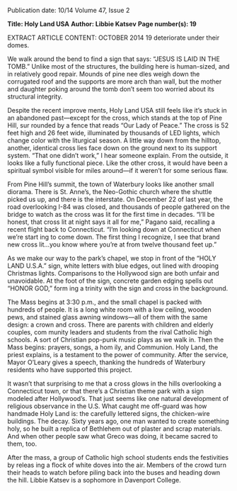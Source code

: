 Publication date: 10/14
Volume 47, Issue 2

**Title: Holy Land USA**
**Author: Libbie Katsev**
**Page number(s): 19**

EXTRACT ARTICLE CONTENT:
OCTOBER 2014
19
deteriorate under their domes. 

We walk around the bend to find 
a sign that says: “JESUS IS LAID 
IN THE TOMB.” Unlike most of 
the structures, the building here 
is human-sized, and in relatively 
good repair. Mounds of pine nee­
dles weigh down the corrugated 
roof and the supports are more 
arch than wall, but the mother and 
daughter poking around the tomb 
don’t seem too worried about its 
structural integrity.  

Despite the recent improve­
ments, Holy Land USA still feels 
like it’s stuck in an abandoned 
past—except for the cross, which 
stands at the top of Pine Hill, sur­
rounded by a fence that reads “Our 
Lady of Peace.” The cross is 52 feet 
high and 26 feet wide, illuminated 
by thousands of LED lights, which 
change color with the liturgical 
season. A little way down from 
the hilltop, another, identical cross 
lies face down on the ground next 
to its support system. “That one 
didn’t work,” I hear someone 
explain. From the outside, it looks 
like a fully functional piece. Like 
the other cross, it would have been 
a spiritual symbol visible for miles 
around—if it weren’t for some 
serious flaw.

From Pine Hill’s summit, the 
town of Waterbury looks like 
another small diorama. There is 
St. Anne’s, the Neo-Gothic church 
where the shuttle picked us up, 
and there is the interstate.  On 
December 22 of last year, the road 
overlooking I-84 was closed, and 
thousands of people gathered on 
the bridge to watch as the cross 
was lit for the first time in decades. 
“I’ll be honest, that cross lit at 
night says it all for me,” Pagano 
said, recalling a recent flight back 
to Connecticut. “I’m looking down 
at Connecticut when we’re start­
ing to come down. The first thing 
I recognize, I see that brand new 
cross lit...you know where you’re 
at from twelve thousand feet up.”

As we make our way to the 
park’s chapel, we stop in front 
of the “HOLY LAND U.S.A.” sign, 
white letters with blue edges, out­
lined with drooping Christmas 
lights. 
Comparisons 
to 
the 
Hollywood sign are both unfair 
and unavoidable. At the foot of 
the sign, concrete garden edging 
spells out “HONOR GOD,” form­
ing a trinity with the sign and cross 
in the background. 

The Mass begins at 3:30 p.m., 
and the small chapel is packed with 
hundreds of people. It is a long 
white room with a low ceiling, 
wooden pews, and stained glass 
awning windows—all of them 
with the same design: a crown 
and cross. There are parents with 
children and elderly couples, com­
munity leaders and students from 
the rival Catholic high schools. A 
sort of Christian pop-punk music 
plays as we walk in. Then the Mass 
begins: prayers, songs, a hom­
ily, and Communion. Holy Land, 
the priest explains, is a testament 
to the power of community. After 
the service, Mayor O’Leary gives 
a speech, thanking the hundreds 
of Waterbury residents who have 
supported this project. 

It wasn’t that surprising to 
me that a cross glows in the hills 
overlooking a Connecticut town, 
or that there’s a Christian theme 
park with a sign modeled after 
Hollywood’s. That just seems 
like one natural development of 
religious observance in the U.S. 
What caught me off-guard was 
how handmade Holy Land is: 
the carefully lettered signs, the 
chicken-wire buildings. The decay. 
Sixty years ago, one man wanted 
to create something holy, so he 
built a replica of Bethlehem out 
of plaster and scrap materials. And 
when other people saw what Greco 
was doing, it became sacred to 
them, too.

After the mass, a group of 
Catholic high school students 
ends the festivities by releas­
ing a flock of white doves into 
the air. Members of the crowd 
turn their heads to watch before 
piling back into the buses and 
heading down the hill. 
Libbie Katsev is a sophomore 
in Davenport College.